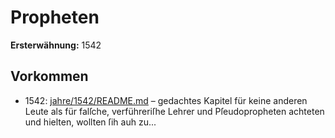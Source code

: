 # Propheten

**Ersterwähnung:** 1542

## Vorkommen
- 1542: [jahre/1542/README.md](../jahre/1542/README.md) – gedachtes Kapitel für keine anderen Leute als für
falſche, verführeriſhe Lehrer und Pſeudopropheten achteten
und hielten, wollten ſih auh zu...
